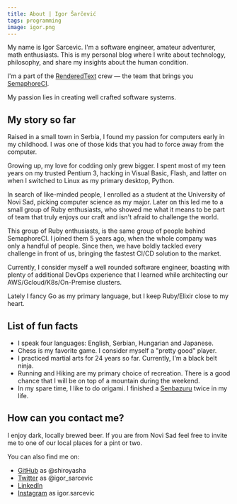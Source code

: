 ```yaml
---
title: About | Igor Šarčević
tags: programming
image: igor.png
---
```


My name is Igor Sarcevic. I'm a software engineer,
amateur adventurer, math enthusiasts. This is my personal blog where
I write about technology, philosophy, and share my insights about the
human condition.

I'm a part of the <a href="http://renderedtext.com">RenderedText</a> crew &mdash;
the team that brings you <a href="https://semaphoreci.com">SemaphoreCI</a>.

My passion lies in creating well crafted software systems.

## My story so far

Raised in a small town in Serbia, I found my passion for computers early in my
childhood. I was one of those kids that you had to force away from the
computer.

Growing up, my love for codding only grew bigger. I spent most of my teen years
on my trusted Pentium 3, hacking in Visual Basic, Flash, and latter on when I
switched to Linux as my primary desktop, Python.

In search of like-minded people, I enrolled as a student at the University of
Novi Sad, picking computer science as my major. Later on this led me to a small
group of Ruby enthusiasts, who showed me what it means to be part of team that
truly enjoys our craft and isn't afraid to challenge the world.

This group of Ruby enthusiasts, is the same group of people behind SemaphoreCI.
I joined them 5 years ago, when the whole company was only a handful of people.
Since then, we have boldly tackled every challenge in front of us, bringing the
fastest CI/CD solution to the market.

Currently, I consider myself a well rounded software engineer, boasting with
plenty of additional DevOps experience that I learned while architecting our
AWS/Gcloud/K8s/On-Premise clusters.

Lately I fancy Go as my primary language, but I keep Ruby/Elixir close to my
heart.

## List of fun facts

- I speak four languages: English, Serbian, Hungarian and Japanese.
- Chess is my favorite game. I consider myself a "pretty good" player.
- I practiced martial arts for 24 years so far. Currently, I'm a black belt
  ninja.
- Running and Hiking are my primary choice of recreation. There is a good chance
  that I will be on top of a mountain during the weekend.
- In my spare time, I like to do origami. I finished a
  [Senbazuru](https://en.wikipedia.org/wiki/One_thousand_origami_cranes) twice
  in my life.

## How can you contact me?

I enjoy dark, locally brewed beer. If you are from Novi Sad feel free to invite
me to one of our local places for a pint or two.

You can also find me on:

- [GitHub](https://github.com/shiroyasha) as @shiroyasha
- [Twitter](https://twitter.com/igor_sarcevic) as @igor_sarcevic
- [LinkedIn](https://rs.linkedin.com/in/igorsarcevic)
- [Instagram](https://instagram.com/igor.sarcevic) as igor.sarcevic
